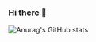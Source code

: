 ### Hi there 👋

![Anurag's GitHub stats](https://github-readme-stats.vercel.app/api?username=ramrami-B&show_icons=true&theme=radical)

<!--
**ramrami-B/ramrami-B** is a ✨ _special_ ✨ repository because its `README.md` (this file) appears on your GitHub profile.

Here are some ideas to get you started:

- 🔭 I’m currently working on ...
- 🌱 I’m currently learning ...
- 👯 I’m looking to collaborate on ...
- 🤔 I’m looking for help with ...
- 💬 Ask me about ...
- 📫 How to reach me: ...
- 😄 Pronouns: ...
- ⚡ Fun fact: ...
-->
